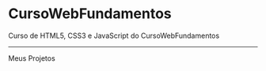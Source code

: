# CursoWebFundamentos
 Curso de HTML5, CSS3 e JavaScript do CursoWebFundamentos

---
Meus Projetos



